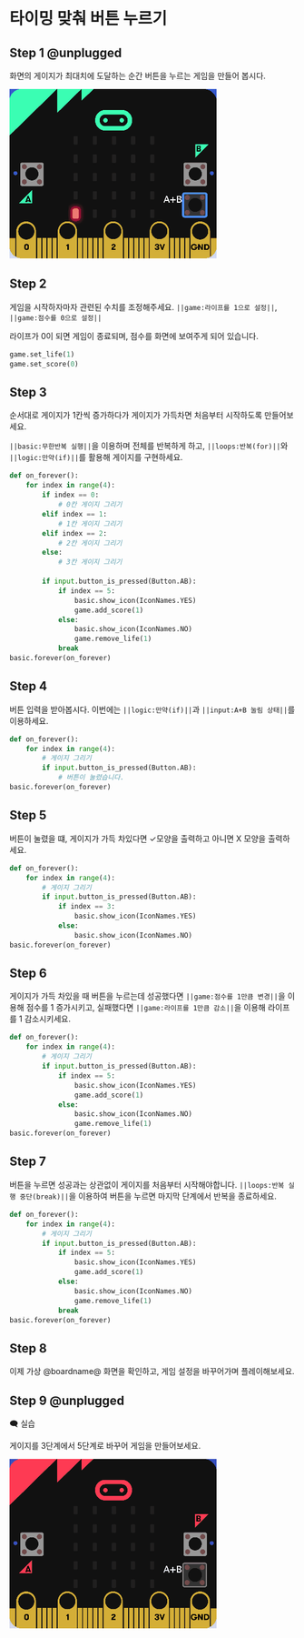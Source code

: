 # 타이밍 맞춰 버튼 누르기

## Step 1 @unplugged

화면의 게이지가 최대치에 도달하는 순간 버튼을 누르는 게임을 만들어 봅시다.

![Timer Stop](/img/TimerStop1.gif)

## Step 2
게임을 시작하자마자 관련된 수치를 조정해주세요. ``||game:라이프를 1으로 설정||``, ``||game:점수를 0으로 설정||``

라이프가 0이 되면 게임이 종료되며, 점수를 화면에 보여주게 되어 있습니다.

```python
game.set_life(1)
game.set_score(0)
```

## Step 3

순서대로 게이지가 1칸씩 증가하다가 게이지가 가득차면 처음부터 시작하도록 만들어보세요.

``||basic:무한반복 실행||``을 이용하며 전체를 반복하게 하고,
``||loops:반복(for)||``와 ``||logic:만약(if)||``를 활용해 게이지를 구현하세요.

```python
def on_forever():
    for index in range(4):
        if index == 0:
            # 0칸 게이지 그리기
        elif index == 1:
            # 1칸 게이지 그리기
        elif index == 2:
            # 2칸 게이지 그리기
        else:
            # 3칸 게이지 그리기
        
        if input.button_is_pressed(Button.AB):
            if index == 5:
                basic.show_icon(IconNames.YES)
                game.add_score(1)
            else:
                basic.show_icon(IconNames.NO)
                game.remove_life(1)
            break
basic.forever(on_forever)
```

## Step 4

버튼 입력을 받아봅시다. 이번에는 ``||logic:만약(if)||``과 ``||input:A+B 눌림 상태||``를 이용하세요.

```python
def on_forever():
    for index in range(4):
        # 게이지 그리기
        if input.button_is_pressed(Button.AB):
            # 버튼이 눌렸습니다.
basic.forever(on_forever)
```

## Step 5

버튼이 눌렸을 떄, 게이지가 가득 차있다면 ✓모양을 출력하고 아니면 X 모양을 출력하세요.

```python
def on_forever():
    for index in range(4):
        # 게이지 그리기
        if input.button_is_pressed(Button.AB):
            if index == 3:
                basic.show_icon(IconNames.YES)
            else:
                basic.show_icon(IconNames.NO)
basic.forever(on_forever)
```

## Step 6

게이지가 가득 차있을 때 버튼을 누르는데 성공했다면 ``||game:점수를 1만큼 변경||``을 이용해 점수를 1 증가시키고,
실패했다면  ``||game:라이프를 1만큼 감소||``을 이용해 라이프를 1 감소시키세요.

```python
def on_forever():
    for index in range(4):
        # 게이지 그리기
        if input.button_is_pressed(Button.AB):
            if index == 5:
                basic.show_icon(IconNames.YES)
                game.add_score(1)
            else:
                basic.show_icon(IconNames.NO)
                game.remove_life(1)
basic.forever(on_forever)
```

## Step 7

버튼을 누르면 성공과는 상관없이 게이지를 처음부터 시작해야합니다.
``||loops:반복 실행 중단(break)||``을 이용하여 버튼을 누르면 마지막 단계에서 반복을 종료하세요.

```python
def on_forever():
    for index in range(4):
        # 게이지 그리기
        if input.button_is_pressed(Button.AB):
            if index == 5:
                basic.show_icon(IconNames.YES)
                game.add_score(1)
            else:
                basic.show_icon(IconNames.NO)
                game.remove_life(1)
            break
basic.forever(on_forever)
```

## Step 8

이제 가상 @boardname@ 화면을 확인하고, 게임 설정을 바꾸어가며 플레이해보세요.

## Step 9 @unplugged

🗨 실습

게이지를 3단계에서 5단계로 바꾸어 게임을 만들어보세요.

![Timer Stop](/img/TimerStop2.gif)